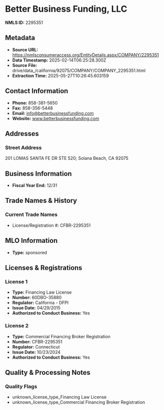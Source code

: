 # Better Business Funding, LLC

**NMLS ID:** 2295351

## Metadata
- **Source URL:** https://nmlsconsumeraccess.org/EntityDetails.aspx/COMPANY/2295351
- **Data Timestamp:** 2025-02-14T06:25:28.300Z
- **Source File:** drive/data_/california/92075/COMPANY/COMPANY_2295351.html
- **Extraction Time:** 2025-05-27T10:26:45.603159

## Contact Information
- **Phone:** 858-381-5650
- **Fax:** 858-356-5448
- **Email:** info@betterbusinessfunding.com
- **Website:** www.betterbusinessfunding.com

## Addresses
### Street Address
201 LOMAS SANTA FE DR STE 520; Solana Beach, CA 92075

## Business Information
- **Fiscal Year End:** 12/31

## Trade Names & History
### Current Trade Names
- License/Registration #: CFBR-2295351

## MLO Information
- **Type:** sponsored

## Licenses & Registrations

### License 1
- **Type:** Financing Law License
- **Number:** 60DBO-35880
- **Regulator:** California - DFPI
- **Issue Date:** 04/29/2015
- **Authorized to Conduct Business:** Yes

### License 2
- **Type:** Commercial Financing Broker Registration
- **Number:** CFBR-2295351
- **Regulator:** Connecticut
- **Issue Date:** 10/23/2024
- **Authorized to Conduct Business:** Yes

## Quality & Processing Notes
### Quality Flags
- unknown_license_type_Financing Law License
- unknown_license_type_Commercial Financing Broker Registration
